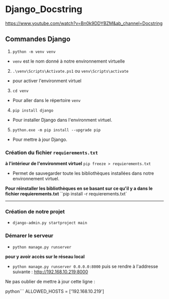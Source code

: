 # Django_Docstring
 https://www.youtube.com/watch?v=Bn0k9DDYBZM&ab_channel=Docstring


## Commandes Django

1. `python -m venv venv`
- `venv` est le nom donné à notre environnement virtuelle

2. `.\venv\Scripts\Activate.ps1`  ou `venv\Scripts\activate`
- pour activer l'environment virtuel

3. `cd venv`
- Pour aller dans le répertoire `venv`

4. `pip install django`
- Pour installer Django dans l'environment virtuel.

5. `python.exe -m pip install --upgrade pip`
- Pour mettre à jour Django.

### Création du fichier `requierements.txt`

**à l'intérieur de l'environment virtuel**
`pip freeze > requierements.txt`
- Permet de sauvegarder toute les bibliothèques installées dans notre environnement virtuel.

**Pour réinstaller les bibliothèques en se basant sur ce qu'il y a dans le fichier requierements.txt**
``pip install -r requierements.txt`

---


### Création de notre projet
- `django-admin.py startproject main`

### Démarer le serveur
- `python manage.py runserver `

**pour y avoir accès sur le réseau local**
- `python manage.py runserver 0.0.0.0:8000`
puis se rendre à l'addresse suivante : http://192.168.10.219:8000

Ne pas oublier de mettre à jour cette ligne : 

python```
ALLOWED_HOSTS = ['192.168.10.219']
```